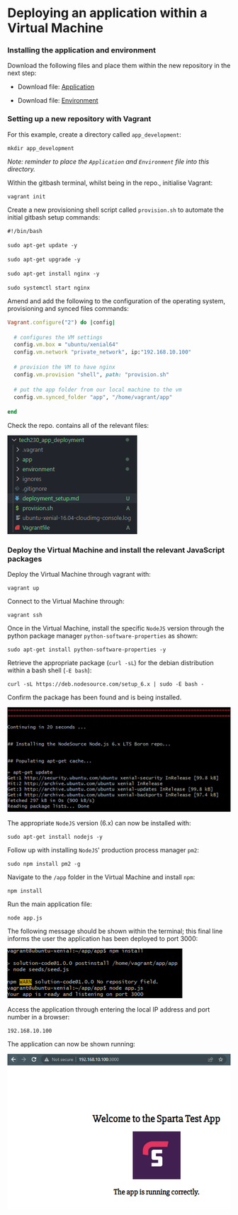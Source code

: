 # **Deploying an application within a Virtual Machine**

### **Installing the application and environment**

Download the following files and place them within the new repository in the next step:

- Download file: [Application](app)

- Download file: [Environment](environment)

### **Setting up a new repository with Vagrant**

For this example, create a directory called `app_development`:

    mkdir app_development

_Note: reminder to place the `Application` and `Environment` file into this directory._

Within the gitbash terminal, whilst being in the repo., initialise Vagrant:

    vagrant init

Create a new provisioning shell script called `provision.sh` to automate the initial gitbash setup commands:

```gitbash
#!/bin/bash

sudo apt-get update -y

sudo apt-get upgrade -y

sudo apt-get install nginx -y

sudo systemctl start nginx
```

Amend and add the following to the configuration of the operating system, provisioning and synced files commands:

```ruby
Vagrant.configure("2") do |config|

  # configures the VM settings
  config.vm.box = "ubuntu/xenial64"
  config.vm.network "private_network", ip:"192.168.10.100"

  # provision the VM to have nginx
  config.vm.provision "shell", path: "provision.sh"

  # put the app folder from our local machine to the vm
  config.vm.synced_folder "app", "/home/vagrant/app"

end
```

Check the repo. contains all of the relevant files:

![Repository](repo.PNG)

### **Deploy the Virtual Machine and install the relevant JavaScript packages**

Deploy the Virtual Machine through vagrant with:

    vagrant up

Connect to the Virtual Machine through:

    vagrant ssh

Once in the Virtual Machine, install the specific `NodeJS` version through the python package manager `python-software-properties` as shown:

    sudo apt-get install python-software-properties -y

Retrieve the appropriate package (`curl -sL`) for the debian distribution within a bash shell (`-E bash`):

    curl -sL https://deb.nodesource.com/setup_6.x | sudo -E bash -

Confirm the package has been found and is being installed.

![Retrieve NodeJS 6.x](curl.PNG)

The appropriate `NodeJS` version (6.x) can now be installed with:

    sudo apt-get install nodejs -y

Follow up with installing `NodeJS`' production process manager `pm2`:

    sudo npm install pm2 -g

Navigate to the `/app` folder in the Virtual Machine and install `npm`:

    npm install

Run the main application file:

    node app.js

The following message should be shown within the terminal; this final line informs the user the application has been deployed to port 3000:

![Port 3000 ready](port_ready.PNG)

Access the application through entering the local IP address and port number in a browser:

    192.168.10.100

The application can now be shown running:

![sparta_app](sparta_test.PNG)


